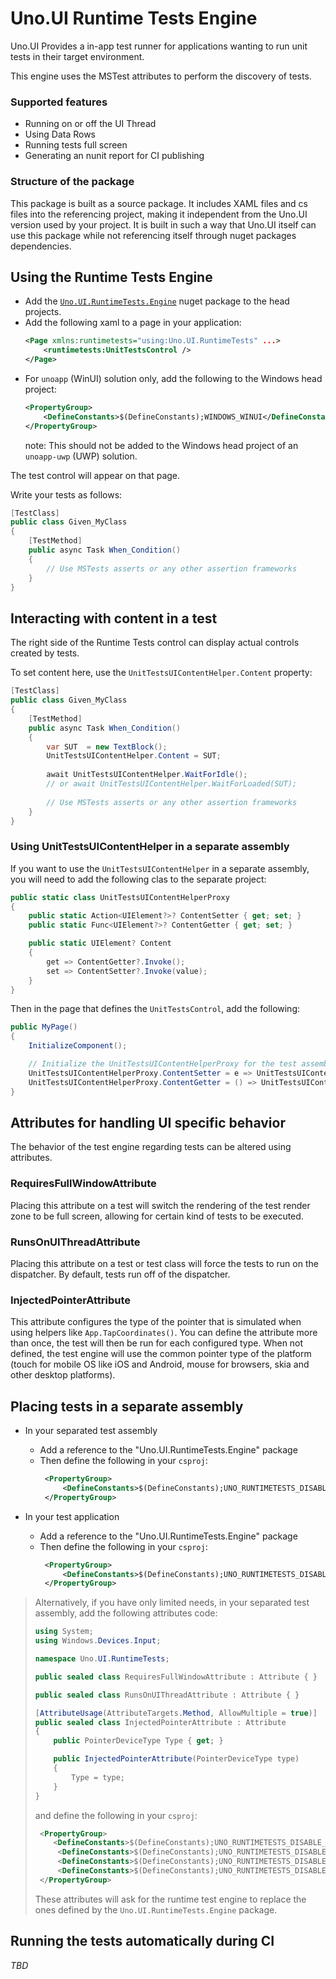 # Uno.UI Runtime Tests Engine
Uno.UI Provides a in-app test runner for applications wanting to run unit tests in their target environment.

This engine uses the MSTest attributes to perform the discovery of tests.

### Supported features
- Running on or off the UI Thread
- Using Data Rows
- Running tests full screen
- Generating an nunit report for CI publishing

### Structure of the package

This package is built as a source package. It includes XAML files and cs files into the referencing project, making it independent from the Uno.UI version used by your project. It is built in such a way that Uno.UI itself can use this package while not referencing itself through nuget packages dependencies.

## Using the Runtime Tests Engine
- Add the [`Uno.UI.RuntimeTests.Engine`](https://www.nuget.org/packages/Uno.UI.RuntimeTests.Engine/) nuget package to the head projects.
- Add the following xaml to a page in your application:
    ```xml
    <Page xmlns:runtimetests="using:Uno.UI.RuntimeTests" ...>
        <runtimetests:UnitTestsControl />
    </Page>
    ```
- For `unoapp` (WinUI) solution only, add the following to the Windows head project:
    ```xml
    <PropertyGroup>
        <DefineConstants>$(DefineConstants);WINDOWS_WINUI</DefineConstants>
    </PropertyGroup>
    ```
    note: This should not be added to the Windows head project of an `unoapp-uwp` (UWP) solution.

The test control will appear on that page.

Write your tests as follows:
```csharp
[TestClass]
public class Given_MyClass
{
    [TestMethod]
    public async Task When_Condition()
    {
        // Use MSTests asserts or any other assertion frameworks
    }
}
```

## Interacting with content in a test
The right side of the Runtime Tests control can display actual controls created by tests.

To set content here, use the `UnitTestsUIContentHelper.Content` property:
```csharp
[TestClass]
public class Given_MyClass
{
    [TestMethod]
    public async Task When_Condition()
    {
        var SUT  = new TextBlock(); 
        UnitTestsUIContentHelper.Content = SUT;
        
        await UnitTestsUIContentHelper.WaitForIdle();
        // or await UnitTestsUIContentHelper.WaitForLoaded(SUT);
		
        // Use MSTests asserts or any other assertion frameworks
    }
}
```

### Using UnitTestsUIContentHelper in a separate assembly
If you want to use the `UnitTestsUIContentHelper` in a separate assembly, you will need to add the following clas to the separate project:

```csharp
public static class UnitTestsUIContentHelperProxy
{
	public static Action<UIElement?>? ContentSetter { get; set; }
	public static Func<UIElement?>? ContentGetter { get; set; }

	public static UIElement? Content 
    { 
        get => ContentGetter?.Invoke();
        set => ContentSetter?.Invoke(value);
    }
}
```

Then in the page that defines the `UnitTestsControl`, add the following:
```csharp
public MyPage()
{
    InitializeComponent();

	// Initialize the UnitTestsUIContentHelperProxy for the test assembly
    UnitTestsUIContentHelperProxy.ContentSetter = e => UnitTestsUIContentHelper.Content = e;
	UnitTestsUIContentHelperProxy.ContentGetter = () => UnitTestsUIContentHelper.Content;
}
```

## Attributes for handling UI specific behavior

The behavior of the test engine regarding tests can be altered using attributes.

### RequiresFullWindowAttribute
Placing this attribute on a test will switch the rendering of the test render zone to be full screen, allowing for certain kind of tests to be executed.

### RunsOnUIThreadAttribute
Placing this attribute on a test or test class will force the tests to run on the dispatcher. By default, tests run off of the dispatcher.

### InjectedPointerAttribute
This attribute configures the type of the pointer that is simulated when using helpers like `App.TapCoordinates()`. You can define the attribute more than once, the test will then be run for each configured type. When not defined, the test engine will use the common pointer type of the platform (touch for mobile OS like iOS and Android, mouse for browsers, skia and other desktop platforms).

## Placing tests in a separate assembly
- In your separated test assembly
	- Add a reference to the "Uno.UI.RuntimeTests.Engine" package
	- Then define the following in your `csproj`:
	   ```xml
		<PropertyGroup>
			<DefineConstants>$(DefineConstants);UNO_RUNTIMETESTS_DISABLE_UI</DefineConstants>
		</PropertyGroup>
	   ```

- In your test application
	- Add a reference to the "Uno.UI.RuntimeTests.Engine" package
	- Then define the following in your `csproj`:
	   ```xml
		<PropertyGroup>
			<DefineConstants>$(DefineConstants);UNO_RUNTIMETESTS_DISABLE_LIBRARY</DefineConstants>
		</PropertyGroup>
	   ```

> Alternatively, if you have only limited needs, in your separated test assembly, add the following attributes code:
>    ```csharp
>    using System;
>    using Windows.Devices.Input;
>
>    namespace Uno.UI.RuntimeTests;
>
>    public sealed class RequiresFullWindowAttribute : Attribute { }
>
>    public sealed class RunsOnUIThreadAttribute : Attribute { }
>
>    [AttributeUsage(AttributeTargets.Method, AllowMultiple = true)]
>    public sealed class InjectedPointerAttribute : Attribute
>    {
>        public PointerDeviceType Type { get; }
>
>        public InjectedPointerAttribute(PointerDeviceType type)
>        {
>            Type = type;
>        }
>    }
>    ```
> and define the following in your `csproj`:
>   ```xml
>    <PropertyGroup>
>		<DefineConstants>$(DefineConstants);UNO_RUNTIMETESTS_DISABLE_UI</DefineConstants>
>        <DefineConstants>$(DefineConstants);UNO_RUNTIMETESTS_DISABLE_INJECTEDPOINTERATTRIBUTE</DefineConstants>
>        <DefineConstants>$(DefineConstants);UNO_RUNTIMETESTS_DISABLE_REQUIRESFULLWINDOWATTRIBUTE</DefineConstants>
>        <DefineConstants>$(DefineConstants);UNO_RUNTIMETESTS_DISABLE_RUNSONUITHREADATTRIBUTE</DefineConstants>
>    </PropertyGroup>
>   ```
> These attributes will ask for the runtime test engine to replace the ones defined by the `Uno.UI.RuntimeTests.Engine` package.

## Running the tests automatically during CI
_TBD_
